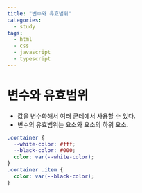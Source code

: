 ```yaml
---
title: "변수와 유효범위"
categories:
  - study
tags:
  - html
  - css
  - javascript
  - typescript
---
```


# 변수와 유효범위
- 값을 변수화해서 여러 군데에서 사용할 수 있다.
- 변수의 유효범위는 요소와 요소의 하위 요소.
```css
.container {
  --white-color: #fff;
  --black-color: #000;
  color: var(--white-color);
}
.container .item {
  color: var(--black-color);
}
```